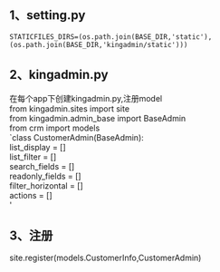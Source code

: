 1、setting.py<br>
------
`STATICFILES_DIRS=(os.path.join(BASE_DIR,'static'),
                  (os.path.join(BASE_DIR,'kingadmin/static')))`

2、kingadmin.py<br>
------
在每个app下创建kingadmin.py,注册model<br>
from kingadmin.sites import site<br>
from kingadmin.admin_base import BaseAdmin<br>
from crm import models<br>
`class CustomerAdmin(BaseAdmin):<br>
    list_display = []<br>
list_filter = []<br>
search_fields = []<br>
readonly_fields = []<br>
filter_horizontal = []<br>
actions = []<br>'

3、注册
------
site.register(models.CustomerInfo,CustomerAdmin)

